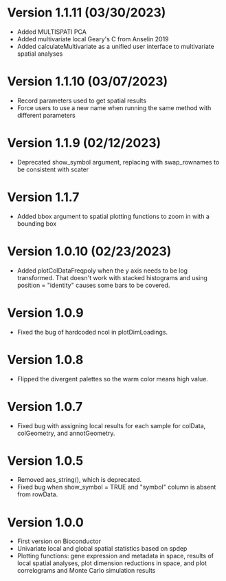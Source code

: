 # Version 1.1.11 (03/30/2023)
* Added MULTISPATI PCA
* Added multivariate local Geary's C from Anselin 2019
* Added calculateMultivariate as a unified user interface to multivariate spatial analyses

# Version 1.1.10 (03/07/2023)
* Record parameters used to get spatial results
* Force users to use a new name when running the same method with different parameters

# Version 1.1.9 (02/12/2023)
* Deprecated show_symbol argument, replacing with swap_rownames to be consistent with scater

# Version 1.1.7
* Added bbox argument to spatial plotting functions to zoom in with a bounding box

# Version 1.0.10 (02/23/2023)
* Added plotColDataFreqpoly when the y axis needs to be log transformed. That doesn't work with stacked histograms and using position = "identity" causes some bars to be covered.

# Version 1.0.9
* Fixed the bug of hardcoded ncol in plotDimLoadings.

# Version 1.0.8
* Flipped the divergent palettes so the warm color means high value.

# Version 1.0.7
* Fixed bug with assigning local results for each sample for colData, colGeometry, and annotGeometry.

# Version 1.0.5
* Removed aes_string(), which is deprecated.
* Fixed bug when show_symbol = TRUE and "symbol" column is absent from rowData.

# Version 1.0.0

* First version on Bioconductor
* Univariate local and global spatial statistics based on spdep
* Plotting functions: gene expression and metadata in space, results of local spatial analyses, plot dimension reductions in space, and plot correlograms and Monte Carlo simulation results
